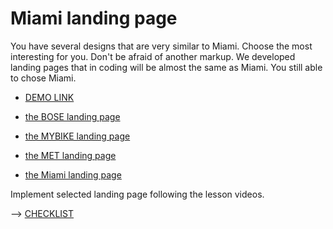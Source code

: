 # Miami landing page

You have several designs that are very similar to Miami. Choose the most interesting for you. Don't be afraid of another markup. We developed landing pages that in coding will be almost the same as Miami. You still able to chose Miami. 

- [DEMO LINK](http://yevheniikushnir.github.io/layout_miami/)

- [the BOSE landing page](https://www.figma.com/file/OMjQNb3hg1LKMV4OwyQ3Ao/BOSE?node-id=0%3A1)
- [the MYBIKE landing page](https://www.figma.com/file/Ic3SlZjkATYaS7uTifZAIk/BIKE?node-id=0%3A1)
- [the MET landing page](https://www.figma.com/file/lSR1m42L9YwzQwzzxKwHpw/THE-MET?node-id=0%3A1)  
- [the Miami landing page](https://www.figma.com/file/nHz8bflIwJaWP3P99vKTH5/miami_home_new?node-id=16033%3A3)

Implement selected landing page following the lesson videos.

--> [CHECKLIST](https://github.com/mate-academy/layout_miami/blob/master/checklist.md)
